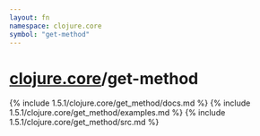 ```yaml
---
layout: fn
namespace: clojure.core
symbol: "get-method"
---
```


# [clojure.core](../)/get-method

{% include 1.5.1/clojure.core/get_method/docs.md %}
{% include 1.5.1/clojure.core/get_method/examples.md %}
{% include 1.5.1/clojure.core/get_method/src.md %}

